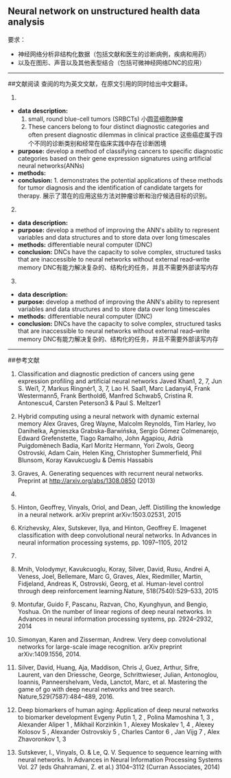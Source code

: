 ## Neural network on unstructured health data analysis ##

要求：
- 神经网络分析非结构化数据（包括文献和医生的诊断病例，疾病和用药）
- 以及在图形、声音以及其他表型结合（包括可微神经网络DNC的应用）

---

##文献阅读
查阅的均为英文文献，在原文引用的同时给出中文翻译。

1. 
- **data description:** 
    1. small, round blue-cell tumors (SRBCTs)
    小圆蓝细胞肿瘤
    2. These cancers belong to four distinct diagnostic categories and often present diagnostic dilemmas in clinical practice
    这些癌症属于四个不同的诊断类别和经常在临床实践中存在诊断困境
- **purpose:** develop a method of classifying cancers to specific diagnostic categories based on their gene expression signatures using artificial neural networks(ANNs)
- **methods:**
- **conclusion:** 1. demonstrates the potential applications of these methods for tumor diagnosis and the identification of candidate targets for therapy. 展示了潜在的应用这些方法对肿瘤诊断和治疗候选目标的识别。

2. 
- **data description:** 
- **purpose:** develop a method of improving the ANN's ability to represent variables and data structures and to store data over long timescales
- **methods:** differentiable neural computer (DNC)
- **conclusion:** DNCs have the capacity to solve complex, structured tasks that are inaccessible to neural networks without external read–write memory
 DNC有能力解决复杂的、结构化的任务，并且不需要外部读写内存
3. 
- **data description:** 
- **purpose:** develop a method of improving the ANN's ability to represent variables and data structures and to store data over long timescales
- **methods:** differentiable neural computer (DNC)
- **conclusion:** DNCs have the capacity to solve complex, structured tasks that are inaccessible to neural networks without external read–write memory
 DNC有能力解决复杂的、结构化的任务，并且不需要外部读写内存


---
##参考文献
1. Classification and diagnostic prediction of cancers using gene expression profiling and artificial neural networks
Javed Khan1, 2, 7, Jun S. Wei1, 7, Markus Ringnér1, 3, 7, Lao H. Saal1, Marc Ladanyi4, Frank Westermann5, Frank Berthold6, Manfred Schwab5, Cristina R. Antonescu4, Carsten Peterson3 & Paul S. Meltzer1

2. Hybrid computing using a neural network with dynamic external memory
Alex Graves,    Greg Wayne,	Malcolm Reynolds,	Tim Harley,	Ivo Danihelka,	Agnieszka Grabska-Barwińska,	Sergio Gómez Colmenarejo,	Edward Grefenstette,	Tiago Ramalho,	John Agapiou,	Adrià Puigdomènech Badia,	Karl Moritz Hermann,	Yori Zwols,	Georg Ostrovski,	Adam Cain,	Helen King,	Christopher Summerfield,	Phil Blunsom,	Koray Kavukcuoglu	& Demis Hassabis

3. Graves, A. Generating sequences with recurrent neural networks. Preprint at http://arxiv.org/abs/1308.0850 (2013) 
4. 
4. Hinton, Geoffrey, Vinyals, Oriol, and Dean, Jeff. Distilling the knowledge in a neural network.
arXiv preprint arXiv:1503.02531, 2015

5. Krizhevsky, Alex, Sutskever, Ilya, and Hinton, Geoffrey E. Imagenet classification with deep convolutional neural networks. In Advances in neural information processing systems, pp. 1097–1105, 2012
6. 
6. Mnih, Volodymyr, Kavukcuoglu, Koray, Silver, David, Rusu, Andrei A, Veness, Joel, Bellemare, Marc G, Graves, Alex, Riedmiller, Martin, Fidjeland, Andreas K, Ostrovski, Georg, et al. 
Human-level control through deep reinforcement learning.Nature, 518(7540):529–533, 2015

7. Montufar, Guido F, Pascanu, Razvan, Cho, Kyunghyun, and Bengio, Yoshua.
On the number of linear regions of deep neural networks. 
In Advances in neural information processing systems, pp. 2924–2932, 2014

8. Simonyan, Karen and Zisserman, Andrew.
Very deep convolutional networks for large-scale image recognition.
arXiv preprint arXiv:1409.1556, 2014.

9. Silver, David, Huang, Aja, Maddison, Chris J, Guez, Arthur, Sifre, Laurent, van den Driessche, George, Schrittwieser, Julian, Antonoglou, Ioannis, Panneershelvam, Veda, Lanctot, Marc, et al. Mastering the game of go with deep neural networks and tree search.
Nature,529(7587):484–489, 2016.

10. Deep biomarkers of human aging: Application of deep neural networks to biomarker development
Evgeny Putin 1, 2 , Polina Mamoshina 1, 3 , Alexander Aliper 1 , Mikhail Korzinkin 1 , Alexey Moskalev 1, 4 , Alexey Kolosov 5 , Alexander Ostrovskiy 5 , Charles Cantor 6 , Jan Vijg 7 , Alex Zhavoronkov 1, 3

11. Sutskever, I., Vinyals, O. & Le, Q. V. Sequence to sequence learning with neural networks. 
In Advances in Neural Information Processing Systems Vol. 27 (eds Ghahramani, Z. et al.) 3104–3112 (Curran Associates, 2014) 

